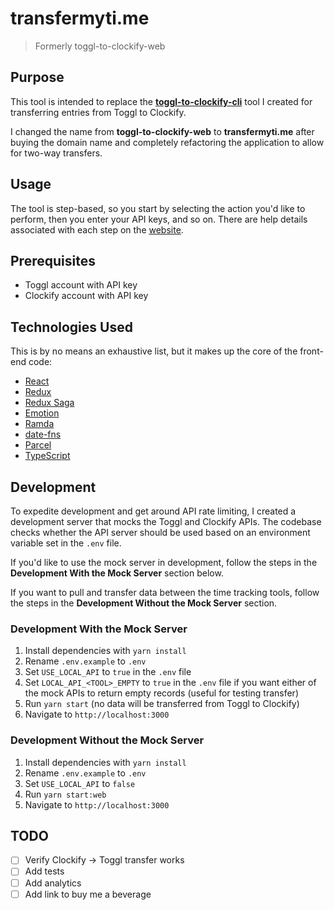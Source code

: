 # transfermyti.me

> Formerly toggl-to-clockify-web

## Purpose

This tool is intended to replace the [**toggl-to-clockify-cli**](https://github.com/mikerourke/toggl-to-clockify-cli)
tool I created for transferring entries from Toggl to Clockify.

I changed the name from **toggl-to-clockify-web** to **transfermyti.me** after buying the domain name and completely 
refactoring the application to allow for two-way transfers.

## Usage

The tool is step-based, so you start by selecting the action you'd like to perform, then you enter your API keys, and so on. There are help details associated with each step on the [website](https://transfermyti.me).

## Prerequisites

- Toggl account with API key
- Clockify account with API key

## Technologies Used

This is by no means an exhaustive list, but it makes up the core of the front-end code:

- [React](https://reactjs.org/)
- [Redux](https://redux.js.org/)
- [Redux Saga](http://redux-saga.js.org/)
- [Emotion](https://emotion.sh)
- [Ramda](https://ramdajs.com/)
- [date-fns](https://date-fns.org/)
- [Parcel](https://parceljs.org/)
- [TypeScript](https://www.typescriptlang.org/)

## Development

To expedite development and get around API rate limiting, I created a development server that mocks the Toggl and Clockify APIs.
The codebase checks whether the API server should be used based on an environment variable set in the `.env` file.

If you'd like to use the mock server in development, follow the steps in the **Development With the Mock Server** section below.

If you want to pull and transfer data between the time tracking tools, follow the steps in the **Development Without the Mock Server**
section.

### Development With the Mock Server

1. Install dependencies with `yarn install`
2. Rename `.env.example` to `.env`
3. Set `USE_LOCAL_API` to `true` in the `.env` file
4. Set `LOCAL_API_<TOOL>_EMPTY` to `true` in the `.env` file if you want either of the mock APIs to return empty records (useful for testing transfer)
5. Run `yarn start` (no data will be transferred from Toggl to Clockify)
6. Navigate to `http://localhost:3000`

### Development Without the Mock Server

1. Install dependencies with `yarn install`
2. Rename `.env.example` to `.env`
3. Set `USE_LOCAL_API` to `false`
4. Run `yarn start:web`
5. Navigate to `http://localhost:3000`

## TODO

- [ ] Verify Clockify -> Toggl transfer works
- [ ] Add tests
- [ ] Add analytics
- [ ] Add link to buy me a beverage
